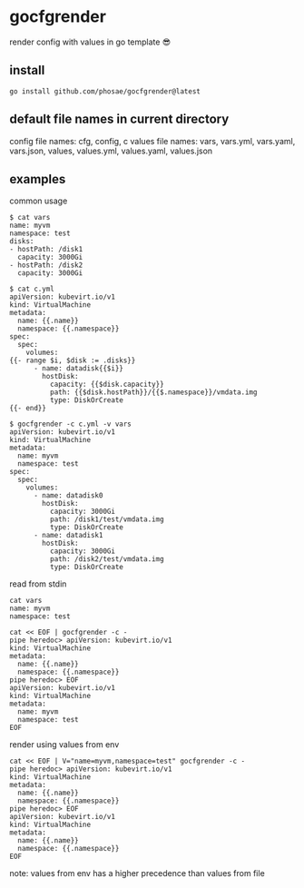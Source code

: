 # gocfgrender

render config with values in go template 😎

## install
```
go install github.com/phosae/gocfgrender@latest
```

## default file names in current directory
config file names: cfg, config, c
values file names: vars, vars.yml, vars.yaml, vars.json, values, values.yml, values.yaml, values.json

## examples
common usage
```shell
$ cat vars
name: myvm
namespace: test
disks:
- hostPath: /disk1
  capacity: 3000Gi
- hostPath: /disk2
  capacity: 3000Gi

$ cat c.yml
apiVersion: kubevirt.io/v1
kind: VirtualMachine
metadata:
  name: {{.name}}
  namespace: {{.namespace}}
spec:
  spec:
    volumes:
{{- range $i, $disk := .disks}}
      - name: datadisk{{$i}}
        hostDisk:
          capacity: {{$disk.capacity}}
          path: {{$disk.hostPath}}/{{$.namespace}}/vmdata.img
          type: DiskOrCreate
{{- end}}

$ gocfgrender -c c.yml -v vars
apiVersion: kubevirt.io/v1
kind: VirtualMachine
metadata:
  name: myvm
  namespace: test
spec:
  spec:
    volumes:
      - name: datadisk0
        hostDisk:
          capacity: 3000Gi
          path: /disk1/test/vmdata.img
          type: DiskOrCreate
      - name: datadisk1
        hostDisk:
          capacity: 3000Gi
          path: /disk2/test/vmdata.img
          type: DiskOrCreate
```

read from stdin
```
cat vars
name: myvm
namespace: test

cat << EOF | gocfgrender -c -
pipe heredoc> apiVersion: kubevirt.io/v1
kind: VirtualMachine
metadata:
  name: {{.name}}
  namespace: {{.namespace}}
pipe heredoc> EOF
apiVersion: kubevirt.io/v1
kind: VirtualMachine
metadata:
  name: myvm
  namespace: test
EOF
```

render using values from env
```
cat << EOF | V="name=myvm,namespace=test" gocfgrender -c -
pipe heredoc> apiVersion: kubevirt.io/v1
kind: VirtualMachine
metadata:
  name: {{.name}}
  namespace: {{.namespace}}
pipe heredoc> EOF
apiVersion: kubevirt.io/v1
kind: VirtualMachine
metadata:
  name: {{.name}}
  namespace: {{.namespace}}
EOF
```
note: values from env has a higher precedence than values from file